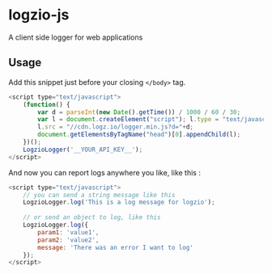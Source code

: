 # logzio-js
A client side logger for web applications

## Usage

Add this snippet just before your closing `</body>` tag.
```javascript
<script type="text/javascript">
    (function() {
        var d = parseInt(new Date().getTime()) / 1000 / 60 / 30;
        var l = document.createElement("script"); l.type = "text/javascript"; l.async = true;
        l.src = "//cdn.logz.io/logger.min.js?d="+d;
        document.getElementsByTagName("head")[0].appendChild(l);
    })();
    LogzioLogger('__YOUR_API_KEY__');
</script>
```

And now you can report logs anywhere you like, like this :
```javascript
<script type="text/javascript">
    // you can send a string message like this
    LogzioLogger.log('This is a log message for logzio');
    
    // or send an object to log, like this
    LogzioLogger.log({
        param1: 'value1',
        param2: 'value2',
        message: 'There was an error I want to log'
    });
</script>
```

